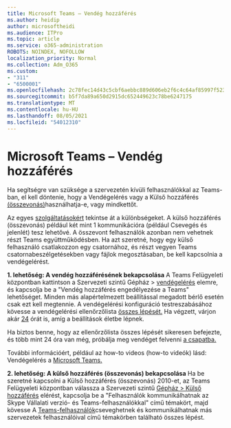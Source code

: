 ```yaml
---
title: Microsoft Teams – Vendég hozzáférés
ms.author: heidip
author: microsoftheidi
ms.audience: ITPro
ms.topic: article
ms.service: o365-administration
ROBOTS: NOINDEX, NOFOLLOW
localization_priority: Normal
ms.collection: Adm_O365
ms.custom:
- "311"
- "6500001"
ms.openlocfilehash: 2c78fec14d43c5cbf6aebbc889d606eb2f6c4c64af85997f523d06872c911a0a
ms.sourcegitcommit: b5f7da89a650d2915dc652449623c78be6247175
ms.translationtype: MT
ms.contentlocale: hu-HU
ms.lasthandoff: 08/05/2021
ms.locfileid: "54012310"
---
```

# <a name="microsoft-teams---guest-access"></a>Microsoft Teams – Vendég hozzáférés

Ha segítségre van szüksége a szervezetén kívüli felhasználókkal az Teams-ban, el kell döntenie, hogy a Vendégelérés vagy a Külső hozzáférés [(összevonás)](https://docs.microsoft.com/microsoftteams/manage-external-access#external-access-vs-guest-access)használhatja-e, vagy mindkettőt.

Az egyes [szolgáltatásokért](https://docs.microsoft.com/microsoftteams/manage-external-access#external-access-vs-guest-access) tekintse át a különbségeket.  A külső hozzáférés (összevonás) például két mint 1 kommunikációra (például Csevegés és jelenlét) tesz lehetővé.  A összevont felhasználók azonban nem vehetnek részt Teams együttműködésben.  Ha azt szeretné, hogy egy külső felhasználó csatlakozzon egy csatornához, és részt vegyen Teams csatornabeszélgetésekben vagy fájlok megosztásaban, be kell kapcsolnia a vendégelérést.

**1. lehetőség: A vendég hozzáférésének bekapcsolása** A Teams Felügyeleti központban kattintson a Szervezeti szintű Gépház > [vendégelérés](https://admin.teams.microsoft.com/company-wide-settings/guest-configuration) elemre, és kapcsolja be a "Vendég hozzáférés engedélyezése a Teams" lehetőséget.  Minden más alapértelmezett beállítással megadott bérlő esetén csak ezt kell megtennie.  A vendégelérési konfiguráció testreszabásához kövesse a vendégelérési ellenőrzőlista [összes lépését.](https://docs.microsoft.com/microsoftteams/guest-access-checklist) Ha végzett, várjon akár [24](https://docs.microsoft.com/microsoftteams/manage-guests#guest-access-latencies) órát is, amíg a beállítások életbe lépnek.

Ha biztos benne, hogy az ellenőrzőlista összes lépését sikeresen befejezte, és több mint 24 óra van még, próbálja meg vendéget felvenni [a csapatba.](https://support.office.com/article/add-guests-to-a-team-in-teams-fccb4fa6-f864-4508-bdde-256e7384a14f#ID0EAABAAA=Desktop)

További információért, például az how-to videos (how-to videók) lásd: Vendégelérés a [Microsoft Teams.](https://docs.microsoft.com/microsoftteams/guest-access)

**2. lehetőség: A külső hozzáférés (összevonás) bekapcsolása** Ha be szeretné kapcsolni a Külső hozzáférés (összevonás) 2010-et, az Teams Felügyeleti központban válassza a Szervezeti szintű [Gépház > Külső hozzáférés](https://admin.teams.microsoft.com/company-wide-settings/external-communications) elérést, kapcsolja be a "Felhasználók kommunikálhatnak az Skype Vállalati verzió- és Teams-felhasználókkal" című témakört, majd kövesse A [Teams-felhasználók](https://docs.microsoft.com/microsoftteams/manage-external-access#let-your-teams-users-chat-and-communicate-with-users-in-another-organization)cseveghetnek és kommunikálhatnak más szervezetek felhasználóival című témakörben található összes lépést.
